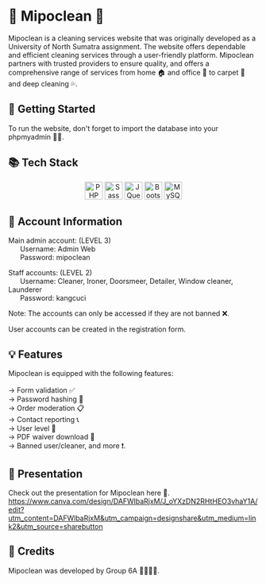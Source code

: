 # 🌟 Mipoclean 🌟
Mipoclean is a cleaning services website that was originally developed as a University of North Sumatra assignment. The website offers dependable and efficient cleaning services through a user-friendly platform. Mipoclean partners with trusted providers to ensure quality, and offers a comprehensive range of services from home 🏠 and office 🏢 to carpet 🧹 and deep cleaning 💦.

## 🚀 Getting Started
To run the website, don't forget to import the database into your phpmyadmin 🧑‍💻.

## 📚 Tech Stack

<p align="center">
<a href="https://www.php.net/" target="_blank" rel="noreferrer"><img src="https://raw.githubusercontent.com/danielcranney/readme-generator/main/public/icons/skills/php-colored.svg" width="36" height="36" alt="PHP" /></a>
<a href="https://sass-lang.com/" target="_blank" rel="noreferrer"><img src="https://raw.githubusercontent.com/danielcranney/readme-generator/main/public/icons/skills/sass-colored.svg" width="36" height="36" alt="Sass" /></a>
<a href="https://jquery.com/" target="_blank" rel="noreferrer"><img src="https://raw.githubusercontent.com/danielcranney/readme-generator/main/public/icons/skills/jquery-colored.svg" width="36" height="36" alt="JQuery" /></a>
<a href="https://getbootstrap.com/" target="_blank" rel="noreferrer"><img src="https://raw.githubusercontent.com/danielcranney/readme-generator/main/public/icons/skills/bootstrap-colored.svg" width="36" height="36" alt="Bootstrap" /></a>
<a href="https://www.mysql.com/" target="_blank" rel="noreferrer"><img src="https://raw.githubusercontent.com/danielcranney/readme-generator/main/public/icons/skills/mysql-colored.svg" width="36" height="36" alt="MySQL" /></a>
</p>

## 👤 Account Information
Main admin account: (LEVEL 3)<br>
&nbsp;&nbsp;&nbsp;&nbsp;&nbsp;&nbsp;Username: Admin Web<br>
&nbsp;&nbsp;&nbsp;&nbsp;&nbsp;&nbsp;Password: mipoclean<br>

Staff accounts: (LEVEL 2)<br>
&nbsp;&nbsp;&nbsp;&nbsp;&nbsp;&nbsp;Username: Cleaner, Ironer, Doorsmeer, Detailer, Window cleaner, Launderer<br>
&nbsp;&nbsp;&nbsp;&nbsp;&nbsp;&nbsp;Password: kangcuci<br>

Note: The accounts can only be accessed if they are not banned ❌.

User accounts can be created in the registration form.

## 💡 Features
Mipoclean is equipped with the following features:
<br><br>
-> Form validation ✅<br>
-> Password hashing 🔐<br>
-> Order moderation 📋<br>
-> Contact reporting 📞<br>
-> User level 🥇<br>
-> PDF waiver download 📄<br>
-> Banned user/cleaner, and more ❗.<br>

## 🎉 Presentation
Check out the presentation for Mipoclean here 🎥.
https://www.canva.com/design/DAFWlbaRjxM/J_oYXzDN2RHtHEO3vhaY1A/edit?utm_content=DAFWlbaRjxM&utm_campaign=designshare&utm_medium=link2&utm_source=sharebutton

## 🙌 Credits
Mipoclean was developed by Group 6A 👨‍💻👩‍💻.
